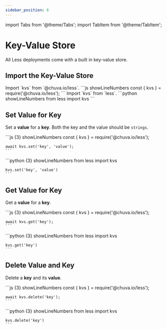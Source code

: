 ```yaml
---
sidebar_position: 6
---
```


import Tabs from '@theme/Tabs';
import TabItem from '@theme/TabItem';

# Key-Value Store

All Less deployments come with a built in key-value store.

## Import the Key-Value Store

<Tabs groupId="programming-language" queryString="programming-language">
  
  <TabItem value="nodejs" label="Node.js">
    Import `kvs` from `@chuva.io/less`.
    ```js showLineNumbers
    const { kvs } = require('@chuva.io/less');
    ```
  </TabItem>

  <TabItem value="py" label="Python">
    Import `kvs` from `less`.
    ```python showLineNumbers
    from less import kvs
    ```
  </TabItem>
  
</Tabs>

## Set Value for Key

Set a **value** for a **key**. Both the key and the value should be `strings`.

<Tabs groupId="programming-language" queryString="programming-language">
  
  <TabItem value="nodejs" label="Node.js">
    ```js {3} showLineNumbers
    const { kvs } = require('@chuva.io/less');

    await kvs.set('key', 'value');
    ```
  </TabItem>

  <TabItem value="py" label="Python">
    ```python {3} showLineNumbers
    from less import kvs

    kvs.set('key', 'value')
    ```
  </TabItem>
  
</Tabs>

## Get Value for Key

Get a **value** for a **key**.

<Tabs groupId="programming-language" queryString="programming-language">
  
  <TabItem value="nodejs" label="Node.js">
    ```js {3} showLineNumbers
    const { kvs } = require('@chuva.io/less');

    await kvs.get('key');
    ```
  </TabItem>

  <TabItem value="py" label="Python">
    ```python {3} showLineNumbers
    from less import kvs

    kvs.get('key')
    ```
  </TabItem>
  
</Tabs>


## Delete Value and Key

Delete a **key** and its **value**.

<Tabs groupId="programming-language" queryString="programming-language">
  
  <TabItem value="nodejs" label="Node.js">
    ```js {3} showLineNumbers
    const { kvs } = require('@chuva.io/less');

    await kvs.delete('key');
    ```
  </TabItem>

  <TabItem value="py" label="Python">
    ```python {3} showLineNumbers
    from less import kvs

    kvs.delete('key')
    ```
  </TabItem>
  
</Tabs>